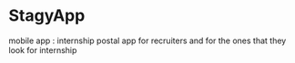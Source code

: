 # StagyApp
mobile app : internship postal app for recruiters and for the ones that they look for internship

